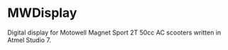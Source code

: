 # MWDisplay
Digital display for Motowell Magnet Sport 2T 50cc AC scooters written in Atmel Studio 7.
